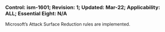 ### Control: ism-1601; Revision: 1; Updated: Mar-22; Applicability: ALL; Essential Eight: N/A
<p>Microsoft’s Attack Surface Reduction rules are implemented.</p>